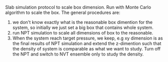 Slab simulation protocol to scale box dimension.
Run with Monte Carlo algorithm to scale the box.
The general procedures are:

1) we don't know exactly what is the reasonable box dimention for the system, so initially we just set a big box that
   contains whole system.
2) run NPT simulation to scale all dimensions of box to the reasonable.
3) When the system reach target pressure, we keep, e.g xy dimension is as the final results of NPT simulation
   and extend the z-dimention such that the density of system is comparable as what we want to study.
   Turn off the NPT and switch to NVT ensemble only to study the density. 